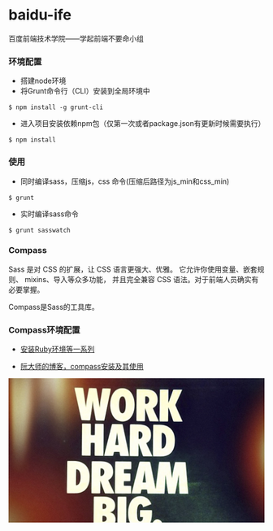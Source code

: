 # baidu-ife
百度前端技术学院——学起前端不要命小组
### 环境配置
* 搭建node环境
* 将Grunt命令行（CLI）安装到全局环境中
```
$ npm install -g grunt-cli
```
* 进入项目安装依赖npm包（仅第一次或者package.json有更新时候需要执行）
```
$ npm install
```

### 使用
* 同时编译sass，压缩js，css 命令(压缩后路径为js_min和css_min)
```
$ grunt
```
* 实时编译sass命令
```
$ grunt sasswatch
```

### Compass
Sass 是对 CSS 的扩展，让 CSS 语言更强大、优雅。 它允许你使用变量、嵌套规则、 mixins、导入等众多功能，
并且完全兼容 CSS 语法。对于前端人员确实有必要掌握。

Compass是Sass的工具库。

### Compass环境配置

*  [安装Ruby环境等一系列](http://jingyan.baidu.com/article/86f4a73e83654a37d752696c.html)


*  [阮大师的博客，compass安装及其使用](http://www.ruanyifeng.com/blog/2012/11/compass.html)


![干巴呆！](/img/wh.jpg)
